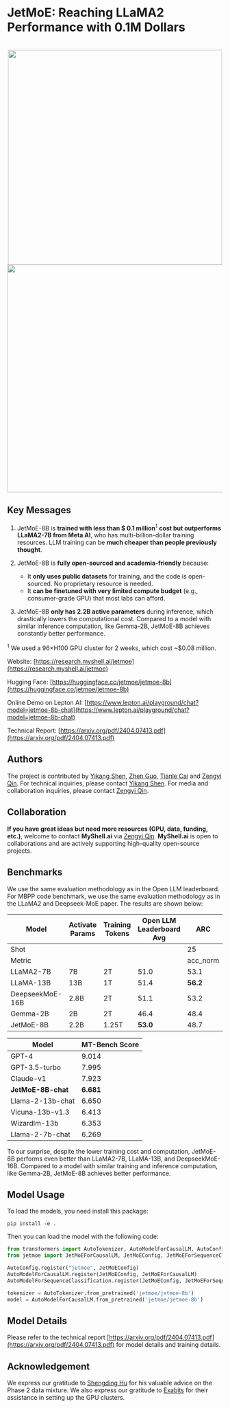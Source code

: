 # JetMoE: Reaching LLaMA2 Performance with 0.1M Dollars

<div align="center">
  <div>&nbsp;</div>
  <img src="https://github.com/myshell-ai/JetMoE/assets/40556743/202f61a4-f2fa-4983-bcda-027478139e00" width="500"/> 
  <img src="resources/2-performance.png" width="530"/> 
</div>

## Key Messages

1. JetMoE-8B is **trained with less than $ 0.1 million**<sup>1</sup> **cost but outperforms LLaMA2-7B from Meta AI**, who has multi-billion-dollar training resources. LLM training can be **much cheaper than people previously thought**.

2. JetMoE-8B is **fully open-sourced and academia-friendly** because:
    - It **only uses public datasets** for training, and the code is open-sourced. No proprietary resource is needed.
    - It **can be finetuned with very limited compute budget** (e.g., consumer-grade GPU) that most labs can afford.

3. JetMoE-8B **only has 2.2B active parameters** during inference, which drastically lowers the computational cost. Compared to a model with similar inference computation, like Gemma-2B, JetMoE-8B achieves constantly better performance.

<sup>1</sup> We used a 96×H100 GPU cluster for 2 weeks, which cost ~$0.08 million.

Website: [https://research.myshell.ai/jetmoe](https://research.myshell.ai/jetmoe)

Hugging Face: [https://huggingface.co/jetmoe/jetmoe-8b](https://huggingface.co/jetmoe/jetmoe-8b)

Online Demo on Lepton AI: [https://www.lepton.ai/playground/chat?model=jetmoe-8b-chat](https://www.lepton.ai/playground/chat?model=jetmoe-8b-chat)

Technical Report: [https://arxiv.org/pdf/2404.07413.pdf](https://arxiv.org/pdf/2404.07413.pdf)

## Authors

The project is contributed by [Yikang Shen](https://scholar.google.com.hk/citations?user=qff5rRYAAAAJ), [Zhen Guo](https://zguo0525.github.io/), [Tianle Cai](https://www.tianle.website/#/) and [Zengyi Qin](https://www.qinzy.tech/). For technical inquiries, please contact [Yikang Shen](https://scholar.google.com.hk/citations?user=qff5rRYAAAAJ). For media and collaboration inquiries, please contact [Zengyi Qin](https://www.qinzy.tech/).

## Collaboration
**If you have great ideas but need more resources (GPU, data, funding, etc.)**, welcome to contact **MyShell.ai** via [Zengyi Qin](https://www.qinzy.tech/). **MyShell.ai** is open to collaborations and are actively supporting high-quality open-source projects.

## Benchmarks
We use the same evaluation methodology as in the Open LLM leaderboard. For MBPP code benchmark, we use the same evaluation methodology as in the LLaMA2 and Deepseek-MoE paper. The results are shown below:

|Model|Activate Params|Training Tokens|Open LLM Leaderboard Avg|ARC|Hellaswag|MMLU|TruthfulQA|WinoGrande|GSM8k|MBPP|HumanEval|
|---|---|---|---|---|---|---|---|---|---|---|---|
|Shot||||25|10|5|0|5|5|3|0|
|Metric||||acc_norm|acc_norm|acc|mc2|acc|acc|Pass@1|Pass@1|
|LLaMA2-7B|7B|2T|51.0|53.1|78.6|46.9|38.8|74|14.5|20.8|12.8|
|LLaMA-13B|13B|1T|51.4|**56.2**|**80.9**|47.7|39.5|**76.2**|7.6|22.0|15.8|
|DeepseekMoE-16B|2.8B|2T|51.1|53.2|79.8|46.3|36.1|73.7|17.3|34.0|**25.0**|
|Gemma-2B|2B|2T|46.4|48.4|71.8|41.8|33.1|66.3|16.9|28.0|24.4|
|JetMoE-8B|2.2B|1.25T|**53.0**|48.7|80.5|**49.2**|**41.7**|70.2|**27.8**|**34.2**|14.6|

| Model               | MT-Bench Score     |
|---------------------|-----------|
| GPT-4               | 9.014     |
| GPT-3.5-turbo       | 7.995     |
| Claude-v1           | 7.923     |
| **JetMoE-8B-chat**  | **6.681** |
| Llama-2-13b-chat    | 6.650     |
| Vicuna-13b-v1.3     | 6.413     |
| Wizardlm-13b        | 6.353     |
| Llama-2-7b-chat     | 6.269     |

To our surprise, despite the lower training cost and computation, JetMoE-8B performs even better than LLaMA2-7B, LLaMA-13B, and DeepseekMoE-16B. Compared to a model with similar training and inference computation, like Gemma-2B, JetMoE-8B achieves better performance.

## Model Usage
To load the models, you need install this package:
```
pip install -e .
```

Then you can load the model with the following code:
```python
from transformers import AutoTokenizer, AutoModelForCausalLM, AutoConfig, AutoModelForSequenceClassification
from jetmoe import JetMoEForCausalLM, JetMoEConfig, JetMoEForSequenceClassification

AutoConfig.register("jetmoe", JetMoEConfig)
AutoModelForCausalLM.register(JetMoEConfig, JetMoEForCausalLM)
AutoModelForSequenceClassification.register(JetMoEConfig, JetMoEForSequenceClassification)

tokenizer = AutoTokenizer.from_pretrained('jetmoe/jetmoe-8b')
model = AutoModelForCausalLM.from_pretrained('jetmoe/jetmoe-8b')
```

## Model Details
Please refer to the technical report [https://arxiv.org/pdf/2404.07413.pdf](https://arxiv.org/pdf/2404.07413.pdf) for model details and training details.

## Acknowledgement
We express our gratitude to [Shengding Hu](https://shengdinghu.github.io/) for his valuable advice on the Phase 2 data mixture. We also express our gratitude to [Exabits](https://www.exabits.ai/) for their assistance in setting up the GPU clusters.
